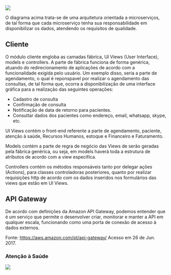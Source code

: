 <img src="complemento_modulos.png">

O diagrama acima trata-se de uma arquitetura orientada a microserviços, de tal forma que cada microserviço tenha sua responsabilidade em disponibilizar os dados, atendendo os requisitos de qualidade.

## Cliente
O módulo cliente engloba as camadas fábrica, UI Views (User Interface), models e controllers.
A parte de fábrica funciona de forma genérica, atuando do redirecionamento de aplicações de acordo com a funcionalidade exigida pelo usuário. Um exemplo disso, seria a parte de agendamento, o qual é reponspavel por realizar o agendamento das consultas, de tal forma que, ocorra a disponibilização de uma interface gráfica para a realização das seguintes operações:
- Cadastro de consulta
- Confirmação de consulta
- Notificação de data de retorno para pacientes.
- Consultar dados dos pacientes como endereço, email, whatsapp, skype, etc.

UI Views contém o front-end referente a parte de agendamento, paciente, atenção à saúde, Recursos Humanos, estoque e Financeiro e Faturamento.

Models contém a parte de regra de negócio das Views de serão geradas pela fábrica genérica, ou seja, em models haverá toda a estrutura de atributos de acordo com a view específica.

Controllers contém os métodos responsáveis tanto por delegar ações (Actions), para classes controladoras posteriores, quanto por realizar requisições http de acordo com os dados inseridos nos formulários das views que estão em UI Views.

## API Gateway

De acordo com definições da Amazon API Gateway, podemos entender que é um serviço que permite o desenvolver criar, monitorar e manter a API em qualquer escala, funcionando como uma porta de conexão de acesso à dados externos.

Fonte: https://aws.amazon.com/pt/api-gateway/ Acesso em 26 de Jun. 2017. 

### Atenção à Saúde
<img src="especificacao_atencaoasaude.png">
